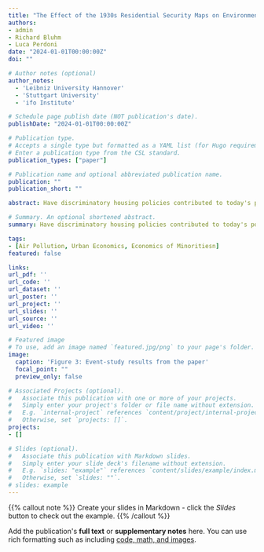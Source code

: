 ```yaml
---
title: "The Effect of the 1930s Residential Security Maps on Environmental Disparities"
authors:
- admin
- Richard Bluhm
- Luca Perdoni
date: "2024-01-01T00:00:00Z"
doi: ""

# Author notes (optional)
author_notes:
  - 'Leibniz University Hannover'
  - 'Stuttgart University'
  - 'ifo Institute'

# Schedule page publish date (NOT publication's date).
publishDate: "2024-01-01T00:00:00Z"

# Publication type.
# Accepts a single type but formatted as a YAML list (for Hugo requirements).
# Enter a publication type from the CSL standard.
publication_types: ["paper"]

# Publication name and optional abbreviated publication name.
publication: ""
publication_short: ""

abstract: Have discriminatory housing policies contributed to today's pollution and climate hazard disparities? We examine the impact of *Redlining* during the 1930s in the US, which assigned risk grades to neighborhoods according to housing characteristics and ethnic composition, on spatial patterns of urban environmental disparities. An extensive literature on environmental justice documents strong correlations between a worse neighborhood risk grade and higher air pollution and climate risks today. However, whether these disparities have been \textit{caused} by ``redlining'' or merely coincide with pre-existing discrimination is unclear. Our analysis exploits an exogenous city size cutoff i.e. only neighborhoods in cities above 40,000 residents received risk grades from HOLC. We compare areas that received a particular grade with neighborhoods that would have received the same grade if their city had been treated. The control neighborhoods are defined using a machine learning algorithm trained to classify HOLC-like grades using full-count census records. Using local measures of environmental hazards, we find that the disparities exhibit the same pattern in treated and comparison cities, with meagre differences across the same grade in treatment and control cities. Instead, our results suggest that sorting, and alternative forms of discrimination drive contemporary environmental and climate disparities. 

# Summary. An optional shortened abstract.
summary: Have discriminatory housing policies contributed to today's pollution and climate hazard disparities? We examine the impact of *Redlining* during the 1930s in the US, which assigned risk grades to neighborhoods according to housing characteristics and ethnic composition, on spatial patterns of urban environmental disparities. An extensive literature on environmental justice documents strong correlations between a worse neighborhood risk grade and higher air pollution and climate risks today. However, whether these disparities have been \textit{caused} by ``redlining'' or merely coincide with pre-existing discrimination is unclear. Our analysis exploits an exogenous city size cutoff i.e. only neighborhoods in cities above 40,000 residents received risk grades from HOLC. We compare areas that received a particular grade with neighborhoods that would have received the same grade if their city had been treated. The control neighborhoods are defined using a machine learning algorithm trained to classify HOLC-like grades using full-count census records. Using local measures of environmental hazards, we find that the disparities exhibit the same pattern in treated and comparison cities, with meagre differences across the same grade in treatment and control cities. Instead, our results suggest that sorting, and alternative forms of discrimination drive contemporary environmental and climate disparities. 

tags:
- [Air Pollution, Urban Economics, Economics of Minoritiesn]
featured: false

links:
url_pdf: ''
url_code: ''
url_dataset: ''
url_poster: ''
url_project: ''
url_slides: ''
url_source: ''
url_video: ''

# Featured image
# To use, add an image named `featured.jpg/png` to your page's folder. 
image:
  caption: 'Figure 3: Event-study results from the paper'
  focal_point: ""
  preview_only: false

# Associated Projects (optional).
#   Associate this publication with one or more of your projects.
#   Simply enter your project's folder or file name without extension.
#   E.g. `internal-project` references `content/project/internal-project/index.md`.
#   Otherwise, set `projects: []`.
projects:
- []

# Slides (optional).
#   Associate this publication with Markdown slides.
#   Simply enter your slide deck's filename without extension.
#   E.g. `slides: "example"` references `content/slides/example/index.md`.
#   Otherwise, set `slides: ""`.
# slides: example
---
```


{{% callout note %}}
Create your slides in Markdown - click the *Slides* button to check out the example.
{{% /callout %}}

Add the publication's **full text** or **supplementary notes** here. You can use rich formatting such as including [code, math, and images](https://docs.hugoblox.com/content/writing-markdown-latex/).
